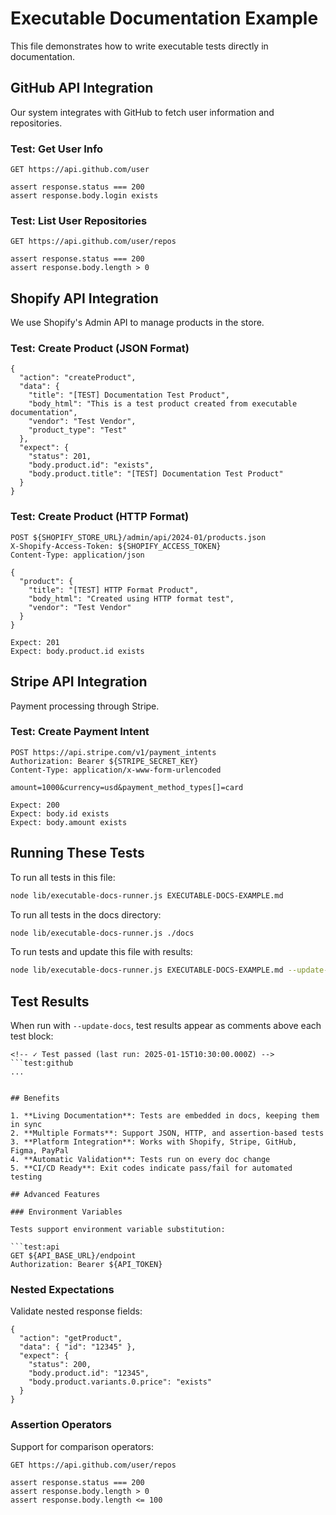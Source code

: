 # Executable Documentation Example

This file demonstrates how to write executable tests directly in documentation.

## GitHub API Integration

Our system integrates with GitHub to fetch user information and repositories.

### Test: Get User Info

```test:github
GET https://api.github.com/user

assert response.status === 200
assert response.body.login exists
```

### Test: List User Repositories

```test:github
GET https://api.github.com/user/repos

assert response.status === 200
assert response.body.length > 0
```

## Shopify API Integration

We use Shopify's Admin API to manage products in the store.

### Test: Create Product (JSON Format)

```test:shopify
{
  "action": "createProduct",
  "data": {
    "title": "[TEST] Documentation Test Product",
    "body_html": "This is a test product created from executable documentation",
    "vendor": "Test Vendor",
    "product_type": "Test"
  },
  "expect": {
    "status": 201,
    "body.product.id": "exists",
    "body.product.title": "[TEST] Documentation Test Product"
  }
}
```

### Test: Create Product (HTTP Format)

```test:api
POST ${SHOPIFY_STORE_URL}/admin/api/2024-01/products.json
X-Shopify-Access-Token: ${SHOPIFY_ACCESS_TOKEN}
Content-Type: application/json

{
  "product": {
    "title": "[TEST] HTTP Format Product",
    "body_html": "Created using HTTP format test",
    "vendor": "Test Vendor"
  }
}

Expect: 201
Expect: body.product.id exists
```

## Stripe API Integration

Payment processing through Stripe.

### Test: Create Payment Intent

```test:api
POST https://api.stripe.com/v1/payment_intents
Authorization: Bearer ${STRIPE_SECRET_KEY}
Content-Type: application/x-www-form-urlencoded

amount=1000&currency=usd&payment_method_types[]=card

Expect: 200
Expect: body.id exists
Expect: body.amount exists
```

## Running These Tests

To run all tests in this file:

```bash
node lib/executable-docs-runner.js EXECUTABLE-DOCS-EXAMPLE.md
```

To run all tests in the docs directory:

```bash
node lib/executable-docs-runner.js ./docs
```

To run tests and update this file with results:

```bash
node lib/executable-docs-runner.js EXECUTABLE-DOCS-EXAMPLE.md --update-docs
```

## Test Results

When run with `--update-docs`, test results appear as comments above each test block:

```
<!-- ✓ Test passed (last run: 2025-01-15T10:30:00.000Z) -->
```test:github
...
```
```

## Benefits

1. **Living Documentation**: Tests are embedded in docs, keeping them in sync
2. **Multiple Formats**: Support JSON, HTTP, and assertion-based tests
3. **Platform Integration**: Works with Shopify, Stripe, GitHub, Figma, PayPal
4. **Automatic Validation**: Tests run on every doc change
5. **CI/CD Ready**: Exit codes indicate pass/fail for automated testing

## Advanced Features

### Environment Variables

Tests support environment variable substitution:

```test:api
GET ${API_BASE_URL}/endpoint
Authorization: Bearer ${API_TOKEN}
```

### Nested Expectations

Validate nested response fields:

```test:shopify
{
  "action": "getProduct",
  "data": { "id": "12345" },
  "expect": {
    "status": 200,
    "body.product.id": "12345",
    "body.product.variants.0.price": "exists"
  }
}
```

### Assertion Operators

Support for comparison operators:

```test:github
GET https://api.github.com/user/repos

assert response.status === 200
assert response.body.length > 0
assert response.body.length <= 100
```
